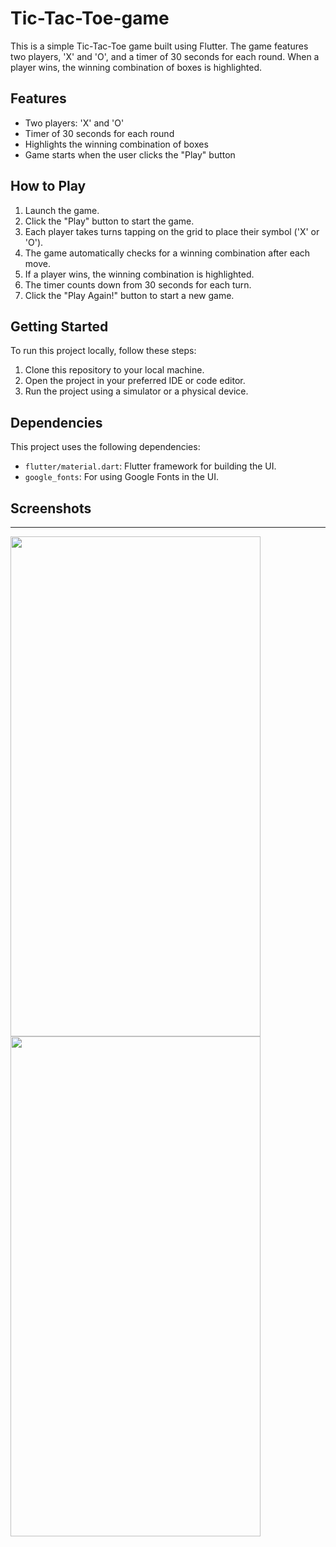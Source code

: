 # Tic-Tac-Toe-game
This is a simple Tic-Tac-Toe game built using Flutter. The game features two players, 'X' and 'O', and a timer of 30 seconds for each round. When a player wins, the winning combination of boxes is highlighted.

## Features

- Two players: 'X' and 'O'
- Timer of 30 seconds for each round
- Highlights the winning combination of boxes
- Game starts when the user clicks the "Play" button

## How to Play

1. Launch the game.
2. Click the "Play" button to start the game.
3. Each player takes turns tapping on the grid to place their symbol ('X' or 'O').
4. The game automatically checks for a winning combination after each move.
5. If a player wins, the winning combination is highlighted.
6. The timer counts down from 30 seconds for each turn.
7. Click the "Play Again!" button to start a new game.

## Getting Started

To run this project locally, follow these steps:

1. Clone this repository to your local machine.
2. Open the project in your preferred IDE or code editor.
3. Run the project using a simulator or a physical device.

## Dependencies

This project uses the following dependencies:

- `flutter/material.dart`: Flutter framework for building the UI.
- `google_fonts`: For using Google Fonts in the UI.

## Screenshots


---

<img align="left" width="400" height="800" src="https://github.com/hirakjyoti08/Tic-Tac-Toe-game/assets/76906387/b710fdf4-ab19-4550-87da-bee3889bd32a">

<img align="left" width="400" height="800" src="https://github.com/hirakjyoti08/Tic-Tac-Toe-game/assets/76906387/79cee5a3-627e-4414-bf66-13ef5ea18f4c">

